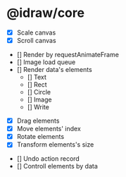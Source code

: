 # @idraw/core

- [x] Scale canvas
- [x] Scroll canvas
- [] Render by requestAnimateFrame
- [] Image load queue
- [] Render data's elements
  - [] Text
  - [] Rect
  - [] Circle
  - [] Image
  - [] Write
- [x] Drag elements
- [x] Move elements' index
- [x] Rotate elements
- [x] Transform elements's size
- [] Undo action record
- [] Controll elements by data